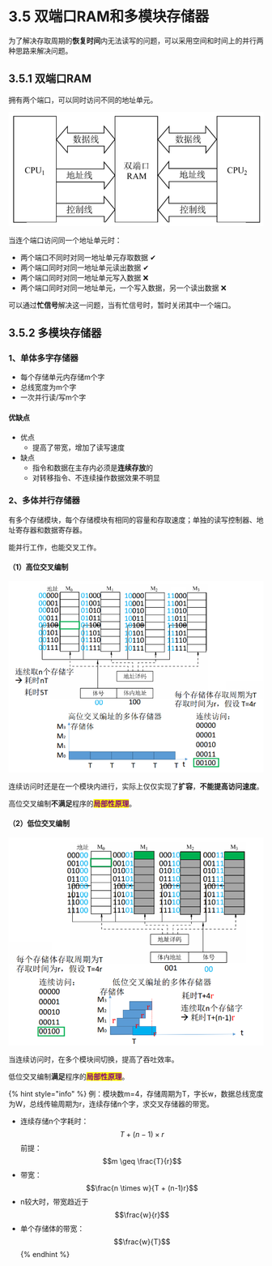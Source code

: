 # 3.5 双端口RAM和多模块存储器

为了解决存取周期的**恢复时间**内无法读写的问题，可以采用空间和时间上的并行两种思路来解决问题。

## 3.5.1 双端口RAM

拥有两个端口，可以同时访问不同的地址单元。

![](../.gitbook/assets/双端口.png)

当连个端口访问同一个地址单元时：

* 两个端口不同时对同一地址单元存取数据 ✔
* 两个端口同时对同一地址单元读出数据 ✔
* 两个端口同时对同一地址单元写入数据 ❌
* 两个端口同时对同一地址单元，一个写入数据，另一个读出数据 ❌

可以通过**忙信号**解决这一问题，当有忙信号时，暂时关闭其中一个端口。

## 3.5.2 多模块存储器

### 1、单体多字存储器

* 每个存储单元内存储m个字
* 总线宽度为m个字
* 一次并行读/写m个字

#### 优缺点

* 优点
  * 提高了带宽，增加了读写速度
* 缺点
  * 指令和数据在主存内必须是**连续存放**的
  * 对转移指令、不连续操作数据效果不明显

### 2、多体并行存储器

有多个存储模块，每个存储模块有相同的容量和存取速度；单独的读写控制器、地址寄存器和数据寄存器。

能并行工作，也能交叉工作。

#### （1）高位交叉编制

![](../.gitbook/assets/高位交叉编址.png)

连续访问时还是在一个模块内进行，实际上仅仅实现了**扩容**，**不能提高访问速度**。

高位交叉编制**不满足**程序的<mark style="color:purple;">**局部性原理**</mark>。

#### （2）低位交叉编制

![](../.gitbook/assets/低位交叉编址.png)

当连续访问时，在多个模块间切换，提高了吞吐效率。

低位交叉编制**满足**程序的<mark style="color:purple;">**局部性原理**</mark>。

{% hint style="info" %}
例：模块数m=4，存储周期为T，字长w，数据总线宽度为W，总线传输周期为r，连续存储n个字，求交叉存储器的带宽。

* 连续存储n个字耗时： $$T +(n-1)\times r$$ 前提： $$m \geq \frac{T}{r}$$ 
* 带宽： $$\frac{n \times w}{T + (n-1)r}$$ 
* n较大时，带宽趋近于 $$\frac{w}{r}$$ 
* 单个存储体的带宽： $$\frac{w}{T}$$ 
{% endhint %}

